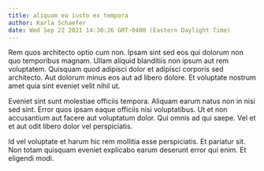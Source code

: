 ```yaml
---
title: aliquam ea iusto ex tempora
author: Karla Schaefer
date: Wed Sep 22 2021 14:30:26 GMT-0400 (Eastern Daylight Time)
---
```

Rem quos architecto optio cum non. Ipsam sint sed eos qui dolorum non quo temporibus magnam. Ullam aliquid blanditiis non ipsum aut rem voluptatem. Quisquam quod adipisci dolor et adipisci corporis sed architecto. Aut dolorum minus eos aut ad libero dolore. Et voluptate nostrum amet quia sint eveniet velit nihil ut.

 Eveniet sint sunt molestiae officiis tempora. Aliquam earum natus non in nisi sed sint. Error quos ipsam eaque officiis nisi voluptatibus. Ut et non accusantium aut facere aut voluptatum dolor. Qui omnis ad qui saepe. Vel et et aut odit libero dolor vel perspiciatis.

 Id vel voluptate et harum hic rem mollitia esse perspiciatis. Et pariatur sit. Non totam quisquam eveniet explicabo earum deserunt error qui enim. Et eligendi modi.